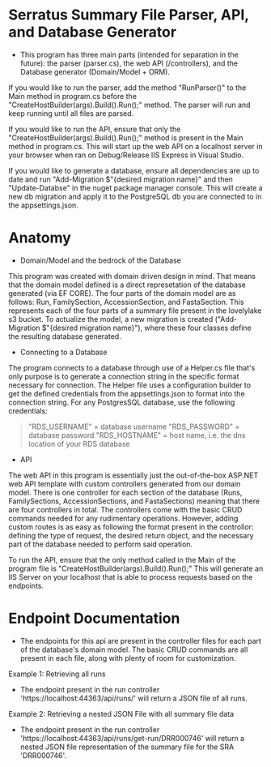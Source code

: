 # Serratus Summary File Parser, API, and Database Generator


- This program has three main parts (intended for separation in the future): the parser (parser.cs), the web API (/controllers), and the Database generator (Domain/Model + ORM).

If you would like to run the parser, add the method "RunParser()" to the Main method in program.cs before the "CreateHostBuilder(args).Build().Run();" method. The parser will run and keep running until all files are parsed.

If you would like to run the API, ensure that only the "CreateHostBuilder(args).Build().Run();" method is present in the Main method in program.cs. This will start up the web API on a localhost server in your browser when ran on Debug/Release IIS Express in Visual Studio.

If you would like to generate a database, ensure all dependencies are up to date and run "Add-Migration $"{desired migration name}" and then "Update-Databse" in the nuget package manager console. This will create a new db migration and apply it to the PostgreSQL db you are connected to in the appsettings.json. 
 
# Anatomy


- Domain/Model and the bedrock of the Database

This program was created with domain driven design in mind. That means that the domain model defined is a direct represetation of the database generated (via EF CORE). The four parts of the domain model are as follows: Run, FamilySection, AccessionSection, and FastaSection. This represents each of the four parts of a summary file present in the lovelylake s3 bucket. To actualize the model, a new migration is created ("Add-Migration $"{desired migration name}"), where these four classes define the resulting database generated. 


- Connecting to a Database

The program connects to a database through use of a Helper.cs file that's only purpose is to generate a connection string in the specific format necessary for connection. The Helper file uses a configuration builder to get the defined credentials from the appsettings.json to format into the connection string. For any PostgresSQL database, use the following credentials:

> "RDS_USERNAME" = database username
> "RDS_PASSWORD" = database password
> "RDS_HOSTNAME" = host name, i.e. the dns location of your RDS database


- API

The web API in this program is essentially just the out-of-the-box ASP.NET web API template with custom controllers generated from our domain model. There is one controller for each section of the database (Runs, FamilySections, AccessionSections, and FastaSections) meaning that there are four controllers in total. The controllers come with the basic CRUD commands needed for any rudimentary operations. However, adding custom routes is as easy as following the format present in the controllor: defining the type of request, the desired return object, and the necessary part of the database needed to perform said operation. 

To run the API, ensure that the only method called in the Main of the program file is "CreateHostBuilder(args).Build().Run();" This will generate an IIS Server on your localhost that is able to process requests based on the endpoints.


# Endpoint Documentation

- The endpoints for this api are present in the controller files for each part of the database's domain model. The basic CRUD commands are all present in each file, along with plenty of room for customization.

Example 1: Retrieving all runs

- The endpoint present in the run controller 'https://localhost:44363/api/runs/' will return a JSON file of all runs.

Example 2: Retrieving a nested JSON File with all summary file data

- The endpoint present in the run controller 'https://localhost:44363/api/runs/get-run/DRR000746' will return a nested JSON file representation of the summary file for the SRA 'DRR000746'.
